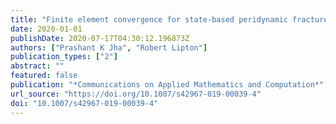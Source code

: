 ```yaml
---
title: "Finite element convergence for state-based peridynamic fracture models"
date: 2020-01-01
publishDate: 2020-07-17T04:30:12.196873Z
authors: ["Prashant K Jha", "Robert Lipton"]
publication_types: ["2"]
abstract: ""
featured: false
publication: "*Communications on Applied Mathematics and Computation*"
url_source: "https://doi.org/10.1007/s42967-019-00039-4"
doi: "10.1007/s42967-019-00039-4"
---
```


